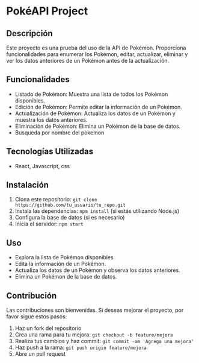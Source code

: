 # PokéAPI Project

## Descripción
Este proyecto es una prueba del uso de la API de Pokémon. Proporciona funcionalidades para enumerar los Pokémon, editar, actualizar, eliminar y ver los datos anteriores de un Pokémon antes de la actualización.

## Funcionalidades
- Listado de Pokémon: Muestra una lista de todos los Pokémon disponibles.
- Edición de Pokémon: Permite editar la información de un Pokémon.
- Actualización de Pokémon: Actualiza los datos de un Pokémon y muestra los datos anteriores.
- Eliminación de Pokémon: Elimina un Pokémon de la base de datos.
- Busqueda por nombre del pokemon

## Tecnologías Utilizadas
- React, Javascript, css

## Instalación
1. Clona este repositorio: `git clone https://github.com/tu_usuario/tu_repo.git`
2. Instala las dependencias: `npm install` (si estás utilizando Node.js)
3. Configura la base de datos (si es necesario)
4. Inicia el servidor: `npm start`

## Uso
- Explora la lista de Pokémon disponibles.
- Edita la información de un Pokémon.
- Actualiza los datos de un Pokémon y observa los datos anteriores.
- Elimina un Pokémon de la base de datos.

## Contribución
Las contribuciones son bienvenidas. Si deseas mejorar el proyecto, por favor sigue estos pasos:
1. Haz un fork del repositorio
2. Crea una rama para tu mejora: `git checkout -b feature/mejora`
3. Realiza tus cambios y haz commit: `git commit -am 'Agrega una mejora'`
4. Haz push a la rama: `git push origin feature/mejora`
5. Abre un pull request
